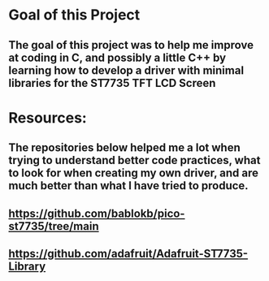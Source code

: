 # Goal of this Project
## The goal of this project was to help me improve at coding in C, and possibly a little C++ by learning how to develop a driver with minimal libraries for the ST7735 TFT LCD Screen


# Resources:
## The repositories below helped me a lot when trying to understand better code practices, what to look for when creating my own driver, and are much better than what I have tried to produce.
## https://github.com/bablokb/pico-st7735/tree/main 
## https://github.com/adafruit/Adafruit-ST7735-Library
